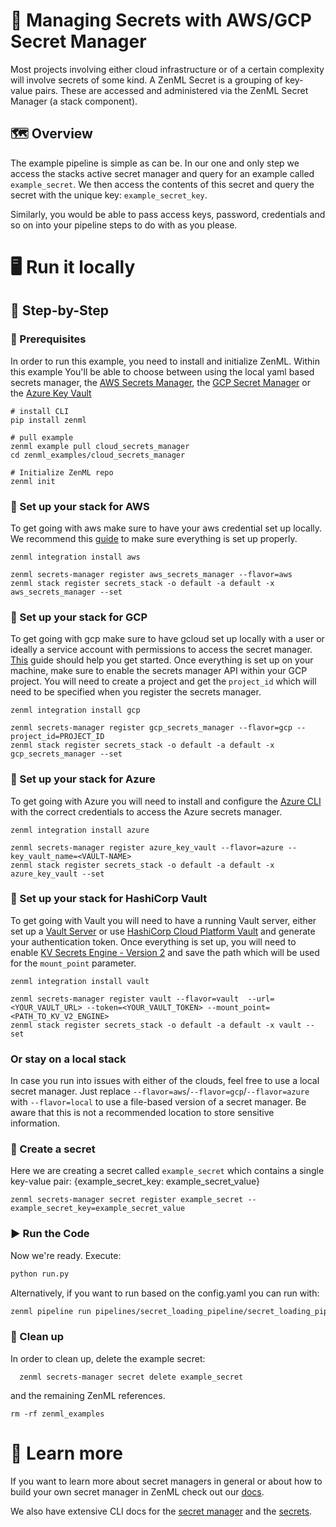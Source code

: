 # 🔑 Managing Secrets with AWS/GCP Secret Manager

Most projects involving either cloud infrastructure or of a certain complexity
will involve secrets of some kind. A
ZenML Secret is a grouping of key-value pairs. These are accessed and
administered via the ZenML Secret Manager (a stack component).

## 🗺 Overview

The example pipeline is simple as can be. In our one and only step we access the
stacks active secret manager and
query for an example called `example_secret`. We then access the contents of
this secret and query the secret with the
unique key: `example_secret_key`.

Similarly, you would be able to pass access keys, password, credentials and so
on into your pipeline steps to do with as
you please.

# 🖥 Run it locally

## 👣 Step-by-Step

### 📄 Prerequisites

In order to run this example, you need to install and initialize ZenML. Within 
this example You'll be able to choose between using the
local yaml based secrets manager, 
the [AWS Secrets Manager](https://aws.amazon.com/secrets-manager/), 
the [GCP Secret Manager](https://cloud.google.com/secret-manager) or
the [Azure Key Vault](https://azure.microsoft.com/en-us/services/key-vault/#product-overview)

```shell
# install CLI
pip install zenml

# pull example
zenml example pull cloud_secrets_manager
cd zenml_examples/cloud_secrets_manager

# Initialize ZenML repo
zenml init
```

### 🥞 Set up your stack for AWS

To get going with aws make sure to have your aws credential set up locally. We
recommend this
[guide](https://docs.aws.amazon.com/sdk-for-java/v1/developer-guide/setup-credentials.html)
to make sure everything is
set up properly.

```shell
zenml integration install aws

zenml secrets-manager register aws_secrets_manager --flavor=aws
zenml stack register secrets_stack -o default -a default -x aws_secrets_manager --set
```

### 🥞 Set up your stack for GCP

To get going with gcp make sure to have gcloud set up locally with a user or 
ideally a service account with permissions to access the secret manager. 
[This](https://cloud.google.com/sdk/docs/install-sdk) guide should help you get 
started. Once everything is set up on your machine, make sure to enable the 
secrets manager API within your GCP project. You will need to create a project
and get the `project_id` which will need to be specified when you register the
secrets manager.

```shell
zenml integration install gcp

zenml secrets-manager register gcp_secrets_manager --flavor=gcp --project_id=PROJECT_ID
zenml stack register secrets_stack -o default -a default -x gcp_secrets_manager --set
```

### 🥞 Set up your stack for Azure

To get going with Azure you will need to install and configure the 
[Azure CLI](https://docs.microsoft.com/en-us/cli/azure/install-azure-cli)
with the correct credentials to access the Azure secrets manager.

```shell
zenml integration install azure

zenml secrets-manager register azure_key_vault --flavor=azure --key_vault_name=<VAULT-NAME>
zenml stack register secrets_stack -o default -a default -x azure_key_vault --set
```

### 🥞 Set up your stack for HashiCorp Vault

To get going with Vault you will need to have a running Vault server, either set up a 
[Vault Server](https://www.vaultproject.io/docs/install) or use 
[HashiCorp Cloud Platform Vault](https://cloud.hashicorp.com/docs/vault) and generate your authentication token.
Once everything is set up, you will need to enable [KV Secrets Engine - Version 2](https://www.vaultproject.io/docs/secrets/kv/kv-v2) 
and save the path which will be used for the `mount_point` parameter.

```shell
zenml integration install vault

zenml secrets-manager register vault --flavor=vault  --url=<YOUR_VAULT_URL> --token=<YOUR_VAULT_TOKEN> --mount_point=<PATH_TO_KV_V2_ENGINE>
zenml stack register secrets_stack -o default -a default -x vault --set
```

### Or stay on a local stack

In case you run into issues with either of the clouds, feel free to use a local 
secret manager. Just replace `--flavor=aws`/`--flavor=gcp`/`--flavor=azure`
with `--flavor=local` to use a file-based version of a secret manager. Be aware that this is not 
a recommended location to store sensitive information.


### 🤫 Create a secret

Here we are creating a secret called `example_secret` which contains a single
key-value pair:
{example_secret_key: example_secret_value}

```shell
zenml secrets-manager secret register example_secret --example_secret_key=example_secret_value
```

### ▶️ Run the Code

Now we're ready. Execute:

```bash
python run.py
```

Alternatively, if you want to run based on the config.yaml you can run with:

```bash
zenml pipeline run pipelines/secret_loading_pipeline/secret_loading_pipeline.py -c config.yaml 
```

### 🧽 Clean up

In order to clean up, delete the example secret:

```shell
  zenml secrets-manager secret delete example_secret
```

and the remaining ZenML references.

```shell
rm -rf zenml_examples
```

# 📜 Learn more

If you want to learn more about secret managers in general or about how to build your own secret manager in ZenML
check out our [docs](https://docs.zenml.io/component-gallery/secrets-managers/secrets-managers).

We also have extensive CLI docs for the
[secret manager](https://apidocs.zenml.io/latest/cli/#zenml.cli--setting-up-a-secrets-manager)
and the
[secrets](https://apidocs.zenml.io/latest/cli/#zenml.cli--using-secrets).

